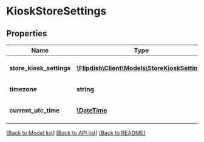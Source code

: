 # KioskStoreSettings

## Properties
Name | Type | Description | Notes
------------ | ------------- | ------------- | -------------
**store_kiosk_settings** | [**\Flipdish\\Client\Models\StoreKioskSetting[]**](StoreKioskSetting.md) | Kiosks store settings | [optional] 
**timezone** | **string** | Kiosks timezone | [optional] 
**current_utc_time** | [**\DateTime**](\DateTime.md) | Servers current Utc time | [optional] 

[[Back to Model list]](../README.md#documentation-for-models) [[Back to API list]](../README.md#documentation-for-api-endpoints) [[Back to README]](../README.md)


